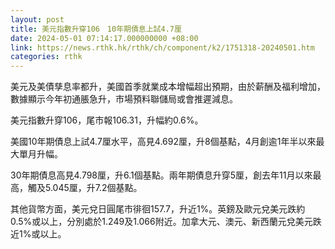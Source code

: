 ```yaml
---
layout: post
title: 美元指數升穿106　10年期債息上試4.7厘
date: 2024-05-01 07:14:17.000000000 +08:00
link: https://news.rthk.hk/rthk/ch/component/k2/1751318-20240501.htm
categories: rthk
---
```


美元及美債孳息率都升，美國首季就業成本增幅超出預期，由於薪酬及福利增加，數據顯示今年初通脹急升，市場預料聯儲局或會推遲減息。

美元指數升穿106，尾市報106.31，升幅約0.6%。

美國10年期債息上試4.7厘水平，高見4.692厘，升8個基點，4月創逾1年半以來最大單月升幅。

30年期債息高見4.798厘，升6.1個基點。兩年期債息升穿5厘，創去年11月以來最高，觸及5.045厘，升7.2個基點。

其他貨幣方面，美元兌日圓尾市徘徊157.7，升近1%。英鎊及歐元兌美元跌約0.5%或以上，分別處於1.249及1.066附近。加拿大元、澳元、新西蘭元兌美元跌近1%或以上。
